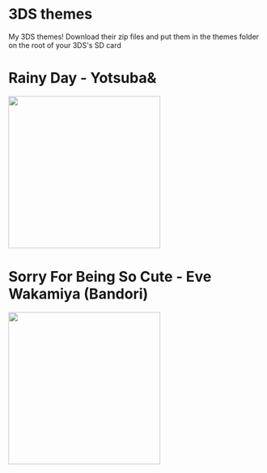 # 3DS themes
My 3DS themes! Download their zip files and put them in the themes folder on the root of your 3DS's SD card

# Rainy Day - Yotsuba&

<img src='https://github.com/Alice-in-woolieland/3DSthemes/assets/119767457/99fc7b97-46d2-4410-8ee3-42ac3570f299' height=300>

# Sorry For Being So Cute - Eve Wakamiya (Bandori)
<img src='https://github.com/Alice-in-woolieland/3DSthemes/assets/119767457/ea651016-3f5c-4844-95b4-13361cb1042e' height=300>
